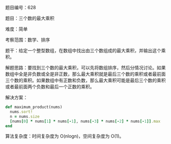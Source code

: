 题目编号：628

题目：三个数的最大乘积

难度：简单

考察范围：数学、排序

题干：给定一个整型数组，在数组中找出由三个数组成的最大乘积，并输出这个乘积。

解题思路：要找到三个数的最大乘积，可以先将数组排序，然后分情况讨论。如果数组中全是非负数或全是非正数，那么最大乘积就是最后三个数的乘积或者最前面三个数的乘积。如果数组中有正数和负数，那么最大乘积可能是最后三个数的乘积或者最前面两个负数和最后一个正数的乘积。

解决方案：

```ruby
def maximum_product(nums)
  nums.sort!
  n = nums.size
  [nums[0] * nums[1] * nums[-1], nums[-3] * nums[-2] * nums[-1]].max
end
```

算法复杂度：时间复杂度为 O(nlogn)，空间复杂度为 O(1)。